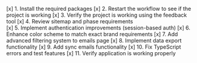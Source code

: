 [x] 1. Install the required packages
[x] 2. Restart the workflow to see if the project is working
[x] 3. Verify the project is working using the feedback tool
[x] 4. Review sitemap and phase requirements  
[x] 5. Implement authentication improvements (session-based auth)
[x] 6. Enhance color scheme to match exact brand requirements
[x] 7. Add advanced filtering system to emails page
[x] 8. Implement data export functionality
[x] 9. Add sync emails functionality 
[x] 10. Fix TypeScript errors and test features
[x] 11. Verify application is working properly